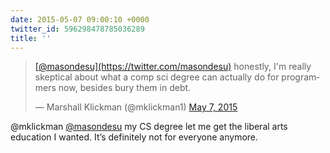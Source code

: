 ```yaml
---
date: 2015-05-07 09:00:10 +0000
twitter_id: 596298478785036289
title: ''
---
```


<blockquote class="twitter-tweet"><p lang="en" dir="ltr"><a href="https://twitter.com/masondesu?ref_src=twsrc%5Etfw">[@masondesu](https://twitter.com/masondesu)</a> honestly, I&#39;m really skeptical about what a comp sci degree can actually do for programmers now, besides bury them in debt.</p>&mdash; Marshall Klickman (@mklickman1) <a href="https://twitter.com/mklickman1/status/596296343100006401?ref_src=twsrc%5Etfw">May 7, 2015</a></blockquote>
<script async src="https://platform.twitter.com/widgets.js" charset="utf-8"></script>

@mklickman [@masondesu](https://twitter.com/masondesu) my CS degree let me get the liberal arts education I wanted. It’s definitely not for everyone anymore.
